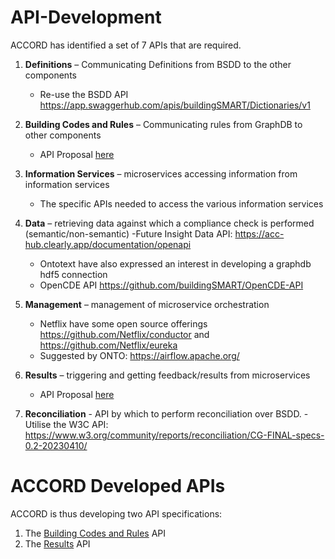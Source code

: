 # API-Development
ACCORD has identified a set of 7 APIs that are required.

1. **Definitions** – Communicating Definitions from BSDD to the other components
    - Re-use the BSDD API https://app.swaggerhub.com/apis/buildingSMART/Dictionaries/v1

2. **Building Codes and Rules** – Communicating rules from GraphDB to other components
    - API Proposal [here](https://accord-project.github.io/API-Development/buildingcodesandrules.html)

3. **Information Services** – microservices accessing information from information services
    - The specific APIs needed to access the various information services

4. **Data** – retrieving data against which a compliance check is performed (semantic/non-semantic)
    -Future Insight Data API: https://acc-hub.clearly.app/documentation/openapi
    - Ontotext have also expressed an interest in developing a graphdb hdf5 connection
    - OpenCDE API https://github.com/buildingSMART/OpenCDE-API

5. **Management** – management of microservice orchestration
    - Netflix have some open source offerings https://github.com/Netflix/conductor and https://github.com/Netflix/eureka
    - Suggested by ONTO: https://airflow.apache.org/

6. **Results** – triggering and getting feedback/results from microservices
    - API Proposal [here](https://accord-project.github.io/API-Development/results.html)

7. **Reconciliation** - API by which to perform reconciliation over BSDD.
    -Utilise the W3C API: https://www.w3.org/community/reports/reconciliation/CG-FINAL-specs-0.2-20230410/

# ACCORD Developed APIs

ACCORD is thus developing two API specifications:
1.  The [Building Codes and Rules](https://accord-project.github.io/API-Development/buildingcodesandrules.html) API 
2.  The [Results](https://accord-project.github.io/API-Development/results.html) API